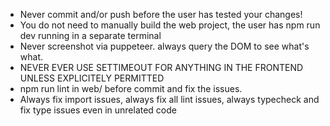- Never commit and/or push before the user has tested your changes!
- You do not need to manually build the web project, the user has npm run dev running in a separate terminal
- Never screenshot via puppeteer. always query the DOM to see what's what.
- NEVER EVER USE SETTIMEOUT FOR ANYTHING IN THE FRONTEND UNLESS EXPLICITELY PERMITTED
- npm run lint in web/ before commit and fix the issues.
- Always fix import issues, always fix all lint issues, always typecheck and fix type issues even in unrelated code